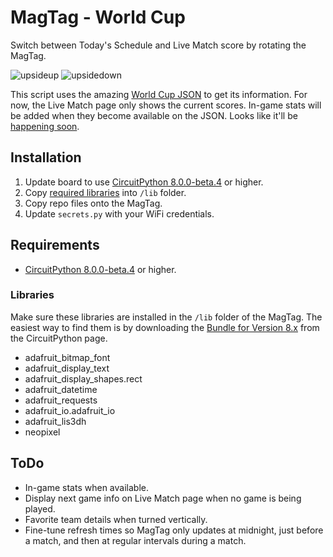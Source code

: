 # MagTag - World Cup

Switch between Today's Schedule and Live Match score by rotating the MagTag.

![upsideup](upsideup.jpg)
![upsidedown](upsidedown.jpg)

This script uses the amazing [World Cup JSON](https://github.com/estiens/world_cup_json) to get its information. For now, the Live Match page only shows the current scores. In-game stats will be added when they become available on the JSON. Looks like it'll be [happening soon](https://github.com/estiens/world_cup_json/issues/210#issuecomment-1325489429).

## Installation

1. Update board to use [CircuitPython 8.0.0-beta.4](https://circuitpython.org/board/adafruit_magtag_2.9_grayscale/) or higher.
2. Copy [required libraries](https://circuitpython.org/libraries) into `/lib` folder.
3. Copy repo files onto the MagTag.
4. Update `secrets.py` with your WiFi credentials.

## Requirements

* [CircuitPython 8.0.0-beta.4](https://circuitpython.org/board/adafruit_magtag_2.9_grayscale/) or higher.

### Libraries
Make sure these libraries are installed in the `/lib` folder of the MagTag. The easiest way to find them is by downloading the [Bundle for Version 8.x](https://circuitpython.org/libraries) from the CircuitPython page.

- adafruit_bitmap_font 
- adafruit_display_text 
- adafruit_display_shapes.rect 
- adafruit_datetime 
- adafruit_requests
- adafruit_io.adafruit_io
- adafruit_lis3dh
- neopixel

## ToDo

- In-game stats when available.
- Display next game info on Live Match page when no game is being played.
- Favorite team details when turned vertically.
- Fine-tune refresh times so MagTag only updates at midnight, just before a match, and then at regular intervals during a match.

